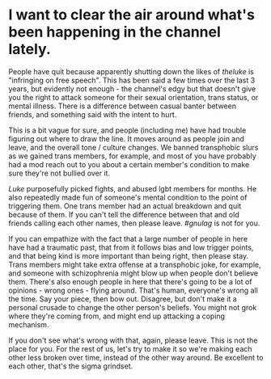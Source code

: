 # I want to clear the air around what's been happening in the channel lately.

People have quit because apparently shutting down the likes of *theluke* is "infringing on free speech". This has been said a few times over the last 3 years, but evidently not enough - the channel's edgy but that doesn't give you the right to attack someone for their sexual orientation, trans status, or mental illness. There is a difference between casual banter between friends, and something said with the intent to hurt.

This is a bit vague for sure, and people (including me) have had trouble figuring out where to draw the line. It moves around as people join and leave, and the overall tone / culture changes. We banned transphobic slurs as we gained trans members, for example, and most of you have probably had a mod reach out to you about a certain member's condition to make sure they're not bullied over it.

*Luke* purposefully picked fights, and abused lgbt members for months. He also repeatedly made fun of someone's mental condition to the point of triggering them. One trans member had an actual breakdown and quit because of them. If you can't tell the difference between that and old friends calling each other names, then please leave. *#gnulag* is not for you.

If you can empathize with the fact that a large number of people in here have had a traumatic past, that from it follows bias and low trigger points, and that being kind is more important than being right, then please stay. Trans members might take extra offense at a transphobic joke, for example, and someone with schizophrenia might blow up when people don't believe them.
There's also enough people in here that there's going to be a lot of opinions - wrong ones - flying around. That's human, everyone's wrong all the time. Say your piece, then bow out. Disagree, but don't make it a personal crusade to change the other person's beliefs. You might not grok where they're coming from, and might end up attacking a coping mechanism.

If you don't see what's wrong with that, again, please leave. This is not the place for you. For the rest of us, let's try to make it so we're making each other less broken over time, instead of the other way around. Be excellent to each other, that's the sigma grindset.

